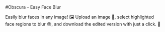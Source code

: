 #Obscura - Easy Face Blur

Easily blur faces in any image! 🖼️
Upload an image 📸, select highlighted face regions to blur 😜, and download the edited version with just a click. 📲
